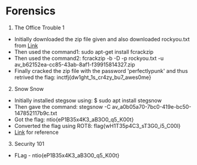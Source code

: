 # Forensics

1. The Office Trouble 1 
  * Initially downloaded the zip file given and also downloaded rockyou.txt from [Link](https://github.com/brannondorsey/naive-hashcat/releases/download/data/rockyou.txt)
  * Then used the command1: sudo apt-get install fcrackzip
  * Then used the command2: fcrackzip -b -D -p rockyou.txt -u av_b62152ea-cc85-43ab-8af1-f39915814327.zip
  * Finally cracked the zip file with the password 'perfectlypunk' and thus retrived the flag: inctfj{dw1ght_1s_cr4zy_bu7_awes0me}

2. Snow Snow
  * Initially installed stegsow using: $ sudo apt install stegsnow
  * Then gave the command: stegsnow -C  av_a0b05a70-7bc0-419e-bc50-147852117b9c.txt
  * Got the flag: ntio{eP1B35x4K3_aB3O0_q5_K00t} 
  * Converted the flag using ROT8: flag{wH1T35p4C3_sT3G0_i5_C00l}
  * [Link](https://wiki.bi0s.in/steganography/stegsnow/#decryption) for reference

3. Security 101
  * FLag - ntio{eP1B35x4K3_aB3O0_q5_K00t}
  

